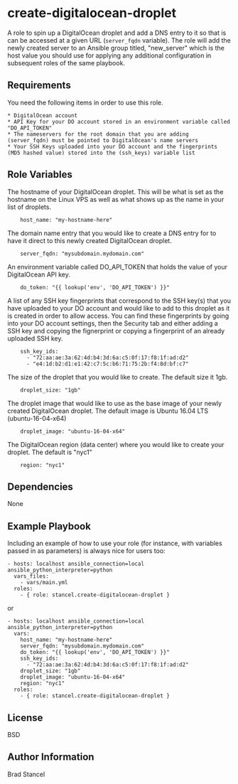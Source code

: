 create-digitalocean-droplet
=========

A role to spin up a DigitalOcean droplet and add a DNS entry to it so that is can be accessed at a given URL (`server_fqdn` variable). The role will add the newly created server to an Ansible group titled, "new_server" which is the host value you should use for applying any additional configuration in subsequent roles of the same playbook.

Requirements
------------

You need the following items in order to use this role.
	
	* DigitalOcean account
	* API Key for your DO account stored in an environment variable called "DO_API_TOKEN"
	* The nameservers for the root domain that you are adding (server_fqdn) must be pointed to DigitalOcean's name servers
	* Your SSH Keys uploaded into your DO account and the fingerprints (MD5 hashed value) stored into the (ssh_keys) variable list

Role Variables
--------------

The hostname of your DigitalOcean droplet. This will be what is set as the hostname on the Linux VPS as well as what shows up as the name in your list of droplets.
```
	host_name: "my-hostname-here"
```
The domain name entry that you would like to create a DNS entry for to have it direct to this newly created DigitalOcean droplet.
```
	server_fqdn: "mysubdomain.mydomain.com"
```
An environment variable called DO_API_TOKEN that holds the value of your DigitalOcean API key.
```
	do_token: "{{ lookup('env', 'DO_API_TOKEN') }}"
```
A list of any SSH key fingerprints that correspond to the SSH key(s) that you have uploaded to your DO account and would like to add to this droplet as it is created in order to allow access. You can find these fingerprints by going into your DO account settings, then the Security tab and either adding a SSH key and copying the fignerprint or copying a fingerprint of an already uploaded SSH key.
```
	ssh_key_ids:
	  - "72:aa:ae:3a:62:4d:b4:3d:6a:c5:0f:17:f8:1f:ad:d2"
	  - "e4:1d:b2:d1:e1:42:c7:5c:b6:71:75:2b:f4:8d:bf:c7"
```
The size of the droplet that you would like to create. The default size it 1gb.
```
	droplet_size: "1gb"
```
The droplet image that would like to use as the base image of your newly created DigitalOcean droplet. The default image is Ubuntu 16.04 LTS (ubuntu-16-04-x64)
```
	droplet_image: "ubuntu-16-04-x64"
```
The DigitalOcean region (data center) where you would like to create your droplet. The default is "nyc1"
```
	region: "nyc1"
```


Dependencies
------------

None

Example Playbook
----------------

Including an example of how to use your role (for instance, with variables passed in as parameters) is always nice for users too:


	- hosts: localhost ansible_connection=local ansible_python_interpreter=python
	  vars_files:
	    - vars/main.yml
	  roles:
	    - { role: stancel.create-digitalocean-droplet }


or 


	- hosts: localhost ansible_connection=local ansible_python_interpreter=python 
	  vars:
		host_name: "my-hostname-here"
		server_fqdn: "mysubdomain.mydomain.com"
		do_token: "{{ lookup('env', 'DO_API_TOKEN') }}"
		ssh_key_ids:
		  - "72:aa:ae:3a:62:4d:b4:3d:6a:c5:0f:17:f8:1f:ad:d2" 
		droplet_size: "1gb"
		droplet_image: "ubuntu-16-04-x64"
		region: "nyc1"
	  roles:
	    - { role: stancel.create-digitalocean-droplet }


License
-------

BSD

Author Information
------------------

Brad Stancel
